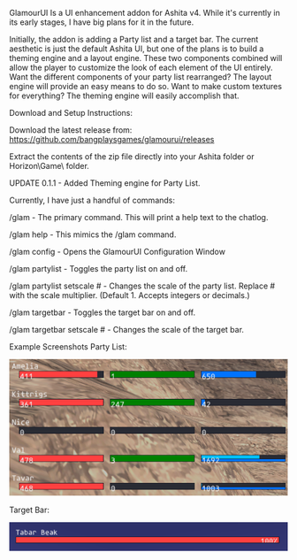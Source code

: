 GlamourUI Is a UI enhancement addon for Ashita v4.  While it's currently in its early stages, I have big plans for it in the future.


Initially, the addon is adding a Party list and a target bar.  The current aesthetic is just the default Ashita UI, but one of the plans is to build a theming engine and a layout engine.  These two components combined will allow the player to customize the look of each element of the UI entirely.  Want the different components of your party list rearranged?  The layout engine will provide an easy means to do so.  Want to make custom textures for everything?  The theming engine will easily accomplish that.


Download and Setup Instructions:

Download the latest release from:  https://github.com/bangplaysgames/glamourui/releases

Extract the contents of the zip file directly into your Ashita folder or Horizon\Game\ folder.

UPDATE 0.1.1 - Added Theming engine for Party List.


Currently, I have just a handful of commands:

/glam - The primary command.  This will print a help text to the chatlog.

/glam help - This mimics the /glam command.

/glam config - Opens the GlamourUI Configuration Window

/glam partylist - Toggles the party list on and off.

/glam partylist setscale # - Changes the scale of the party list.  Replace # with the scale multiplier.  (Default 1.  Accepts integers or decimals.)

/glam targetbar - Toggles the target bar on and off.

/glam targetbar setscale # - Changes the scale of the target bar.


Example Screenshots
Party List:

![alt text](https://github.com/bangplaysgames/images/blob/main/GlamourUI/PartyList.png?raw=true)


Target Bar:

![alt text](https://github.com/bangplaysgames/images/blob/main/GlamourUI/target%20bar.png?raw=true)
